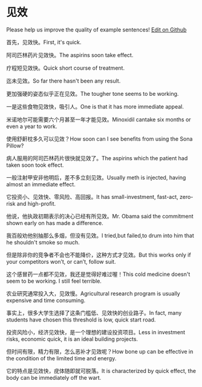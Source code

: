 # 见效

Please help us improve the quality of example sentences! [Edit on Github](https://github.com/jiyushe/jiyu-example-sentence-source/blob/main/chinese/jianxiao.md)

<p><span class="chinese">首先，见效快。</span><span class="english">First, it's quick.</span></p>

<p><span class="chinese">阿司匹林药片见效快。</span><span class="english">The aspirins soon take effect.</span></p>

<p><span class="chinese">疗程短见效快。</span><span class="english">Quick short course of treatment.</span></p>

<p><span class="chinese">迄未见效。</span><span class="english">So far there hasn't been any result.</span></p>

<p><span class="chinese">更加强硬的姿态似乎正在见效。</span><span class="english">The tougher tone seems to be working.</span></p>

<p><span class="chinese">一是这些食物见效快，吸引人。</span><span class="english">One is that it has more immediate appeal.</span></p>

<p><span class="chinese">米诺地尔可能需要六个月甚至一年才能见效。</span><span class="english">Minoxidil cantake six months or even a year to work.</span></p>

<p><span class="chinese">使用舒鼾枕多久可以见效？</span><span class="english">How soon can I see benefits from using the Sona Pillow?</span></p>

<p><span class="chinese">病人服用的阿司匹林药片很快就见效了。</span><span class="english">The aspirins which the patient had taken soon took effect.</span></p>

<p><span class="chinese">一般注射甲安非他明后，差不多立刻见效。</span><span class="english">Usually meth is injected, having almost an immediate effect.</span></p>

<p><span class="chinese">它投资小、见效快、零风险、高回报。</span><span class="english">It has small-investment, fast-act, zero-risk and high-profit.</span></p>

<p><span class="chinese">他说，他执政初期表示的决心已经有所见效。</span><span class="english">Mr. Obama said the commitment shown early on has made a difference.</span></p>

<p><span class="chinese">我百般劝他别抽那么多烟，但没有见效。</span><span class="english">I tried,but failed,to drum into him that he shouldn't smoke so much.</span></p>

<p><span class="chinese">但是除非你的竞争者不会也不能降价，这种方式才见效。</span><span class="english">But this works only if your competitors won’t, or can’t, follow suit.</span></p>

<p><span class="chinese">这个感冒药一点都不见效，我还是觉得好难过喔！</span><span class="english">This cold medicine doesn't seem to be working. I still feel terrible.</span></p>

<p><span class="chinese">农业研究通常投入大，见效慢。</span><span class="english">Agricultural research program is usually expensive and time consuming.</span></p>

<p><span class="chinese">事实上，很多大学生选择了这条门槛低、见效快的创业路子。</span><span class="english">In fact, many students have chosen this threshold is low, quick start road.</span></p>

<p><span class="chinese">投资风险小，经济见效快，是一个理想的建设投资项目。</span><span class="english">Less in investment risks, economic quick, it is an ideal building projects.</span></p>

<p><span class="chinese">但时间有限，精力有限，怎么恶补才见效呢？</span><span class="english">How bone up can be effective in the condition of the limited time and energy.</span></p>

<p><span class="chinese">它的特点是见效快，疣体随即就可脱落。</span><span class="english">It is characterized by quick effect, the body can be immediately off the wart.</span></p>

